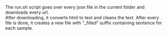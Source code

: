 The run.sh script goes over every json file in the current folder and downloads every url. \
After downloading, it converts html to text and cleans the text. After every file is done, it creates a new file with "_filled" suffix containing sentence for each sample.